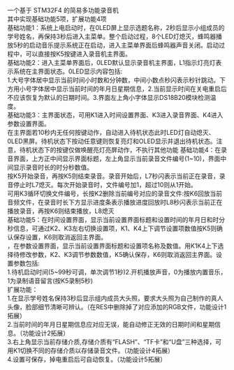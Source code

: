 一个基于 STM32F4 的简易多功能录音机  
其中实现基础功能5项，扩展功能4项  
基础功能1：系统上电启动时，在0LED屏上显示选题名称，2秒后显示小组成员的学号姓名，再保持3秒后进入主菜单。整个启动过程，8个LED灯熄灭，蜂鸣器播放5秒的启动音乐提示系统正在启动，进入主菜单界面后蜂鸣器声音关闭。启动过程中，可以直接按K5按键进入录音机主界面。    
基础功能2：进入主菜单界面后，0LED默认显示录音机主界面，L1指示灯亮灯表示系统在主界面状态。0LED显示内容包括:  
1.大号字体居中显示当前时间小时数和分钟数，中间小数点秒闪表示秒针跳动。下方用小号字体居中显示当前时间的年月日星期信息，2.当前显示时间在关电重启后不应该恢复为默认的日期时间。3.界面左上角小字体显示DS18B20模块检测温度。  
基础功能3：主界面状态，可用K1进入时间设置界面、K3进入录音界面、K4进入参数设置界面。  
在主界面若10秒内无任何按键动作，自动进入待机状态此时LED灯自动熄灭、0LED黑屏。待机状态下按动任意键则恢复亮灯和OLED显示并退出待机状态。注意，待机状态下的按键仅做唤醒亮灯亮屏动作，不执行其他功能
基础功能4：在录音界面，上方正中间显示界面标题，左上角显示当前录音文件编号(1~10)，界面中间显示录音时长的时分秒数值。  
按K5开始录音，再按K5则结束录音。录音开始后，L7秒闪表示当前正在录音，录音停止时L7熄灭。每次开始录音时，文件编号加1，超过10则从1开始。  
可用K3循环切换文件编号，长按K2删除当前编号对应的录音文件:按K6回放当前音频文件，在录音时长下方显示进度条表示播放进度回放时L8秒闪表示当前正在播放录音，再按K6则结束播放，L8熄灭  
基础功能5：在时间设置界面，显示当前设置界面标题和设置时间的年月日和时分秒信息，可通过K2、K3左右切换设置项，K1、K4上下调节设置项数值按K5则确认保存设置，K6则取消返回主界面。  
，在参数设置界面，显示当前设置界面标题和设置项名称及数值。用K1K4上下选择待修改参数，K2、K3调节参数数值，K5确认保存，K6则取消返回主界面。设置参数包括:  
1.待机启动时间(5~99秒可调，单次调节1秒)2.开机播放声音，0为播放内置音乐，1为录制语音留言(按K5录制5秒)  
扩展功能：  
1.在显示学号姓名保持3秒后显示组内成员大头照，要求大头照为自己制作的真人头像，脸部细节清晰可辨认。（在RES中删除掉了对应添加的RGB文件，功能设计1拓展）  
2.当前时间的年月日星期信息应对应无误，能自动修正无效的日期时间和星期信息。（功能设计2拓展）  
3.右上角显示当前存储介质,存储介质有“FLASH”、“TF卡”和“U盘”三种选择，可用K1切换不同的存储介质以存储录音文件。（功能设计4拓展）  
4.设置可保存，掉电重启后可自动恢复。（功能设计5拓展）  
